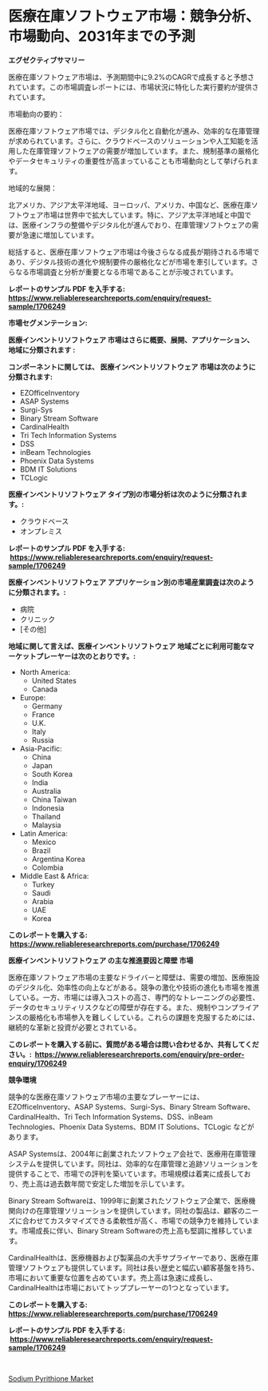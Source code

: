 <p><h1>医療在庫ソフトウェア市場：競争分析、市場動向、2031年までの予測</h1></p><p><strong>エグゼクティブサマリー</strong></p>
<p><p>医療在庫ソフトウェア市場は、予測期間中に9.2%のCAGRで成長すると予想されています。この市場調査レポートには、市場状況に特化した実行要約が提供されています。</p><p>市場動向の要約：</p><p>医療在庫ソフトウェア市場では、デジタル化と自動化が進み、効率的な在庫管理が求められています。さらに、クラウドベースのソリューションや人工知能を活用した在庫管理ソフトウェアの需要が増加しています。また、規制基準の厳格化やデータセキュリティの重要性が高まっていることも市場動向として挙げられます。</p><p>地域的な展開：</p><p>北アメリカ、アジア太平洋地域、ヨーロッパ、アメリカ、中国など、医療在庫ソフトウェア市場は世界中で拡大しています。特に、アジア太平洋地域と中国では、医療インフラの整備やデジタル化が進んでおり、在庫管理ソフトウェアの需要が急速に増加しています。</p><p>総括すると、医療在庫ソフトウェア市場は今後さらなる成長が期待される市場であり、デジタル技術の進化や規制要件の厳格化などが市場を牽引しています。さらなる市場調査と分析が重要となる市場であることが示唆されています。</p></p>
<p><strong>レポートのサンプル PDF を入手する: <a href="https://www.reliableresearchreports.com/enquiry/request-sample/1706249">https://www.reliableresearchreports.com/enquiry/request-sample/1706249</a></strong></p>
<p><strong>市場セグメンテーション:</strong></p>
<p><strong> 医療インベントリソフトウェア 市場はさらに概要、展開、アプリケーション、地域に分類されます :</strong></p>
<p><strong>コンポーネントに関しては、 医療インベントリソフトウェア 市場は次のように分類されます: &nbsp;</strong></p>
<p><ul><li>EZOfficeInventory</li><li>ASAP Systems</li><li>Surgi-Sys</li><li>Binary Stream Software</li><li>CardinalHealth</li><li>Tri Tech Information Systems</li><li>DSS</li><li>inBeam Technologies</li><li>Phoenix Data Systems</li><li>BDM IT Solutions</li><li>TCLogic</li></ul></p>
<p><strong> 医療インベントリソフトウェア タイプ別の市場分析は次のように分類されます。:</strong></p>
<p><ul><li>クラウドベース</li><li>オンプレミス</li></ul></p>
<p><strong>レポートのサンプル PDF を入手する: &nbsp;<a href="https://www.reliableresearchreports.com/enquiry/request-sample/1706249">https://www.reliableresearchreports.com/enquiry/request-sample/1706249</a></strong></p>
<p><strong> 医療インベントリソフトウェア アプリケーション別の市場産業調査は次のように分類されます。:</strong></p>
<p><ul><li>病院</li><li>クリニック</li><li>[その他]</li></ul></p>
<p><strong>地域に関して言えば、医療インベントリソフトウェア 地域ごとに利用可能なマーケットプレーヤーは次のとおりです。:</strong></p>
<p><ul>
    <li>
        North America:
        <ul>
            <li>United States</li>
            <li>Canada</li>
        </ul>
    </li>
    <li>
        Europe:
        <ul>
            <li>Germany</li>
            <li>France</li>
            <li>U.K.</li>
            <li>Italy</li>
            <li>Russia</li>
        </ul>
    </li>
    <li>
        Asia-Pacific:
        <ul>
            <li>China</li>
            <li>Japan</li>
            <li>South Korea</li>
            <li>India</li>
            <li>Australia</li>
            <li>China Taiwan</li>
            <li>Indonesia</li>
            <li>Thailand</li>
            <li>Malaysia</li>
        </ul>
    </li>
    <li>
        Latin America:
        <ul>
            <li>Mexico</li>
            <li>Brazil</li>
            <li>Argentina Korea</li>
            <li>Colombia</li>
        </ul>
    </li>
    <li>
        Middle East & Africa:
        <ul>
            <li>Turkey</li>
            <li>Saudi</li>
            <li>Arabia</li>
            <li>UAE</li>
            <li>Korea</li>
        </ul>
    </li>
    </ul></p>
<p><strong>このレポートを購入する: &nbsp;<a href="https://www.reliableresearchreports.com/purchase/1706249">https://www.reliableresearchreports.com/purchase/1706249</a></strong></p>
<p><strong>医療インベントリソフトウェア の主な推進要因と障壁 市場</strong></p>
<p><p>医療在庫ソフトウェア市場の主要なドライバーと障壁は、需要の増加、医療施設のデジタル化、効率性の向上などがある。競争の激化や技術の進化も市場を推進している。一方、市場には導入コストの高さ、専門的なトレーニングの必要性、データのセキュリティリスクなどの障壁が存在する。また、規制やコンプライアンスの厳格化も市場参入を難しくしている。これらの課題を克服するためには、継続的な革新と投資が必要とされている。</p></p>
<p><strong>このレポートを購入する前に、質問がある場合は問い合わせるか、共有してください。:&nbsp; <a href="https://www.reliableresearchreports.com/enquiry/pre-order-enquiry/1706249">https://www.reliableresearchreports.com/enquiry/pre-order-enquiry/1706249</a></strong></p>
<p><strong>競争環境</strong></p>
<p><p>競争的な医療在庫ソフトウェア市場の主要なプレーヤーには、EZOfficeInventory、ASAP Systems、Surgi-Sys、Binary Stream Software、CardinalHealth、Tri Tech Information Systems、DSS、inBeam Technologies、Phoenix Data Systems、BDM IT Solutions、TCLogic などがあります。</p><p>ASAP Systemsは、2004年に創業されたソフトウェア会社で、医療用在庫管理システムを提供しています。同社は、効率的な在庫管理と追跡ソリューションを提供することで、市場での評判を築いています。市場規模は着実に成長しており、売上高は過去数年間で安定した増加を示しています。</p><p>Binary Stream Softwareは、1999年に創業されたソフトウェア企業で、医療機関向けの在庫管理ソリューションを提供しています。同社の製品は、顧客のニーズに合わせてカスタマイズできる柔軟性が高く、市場での競争力を維持しています。市場成長に伴い、Binary Stream Softwareの売上高も堅調に推移しています。</p><p>CardinalHealthは、医療機器および製薬品の大手サプライヤーであり、医療在庫管理ソフトウェアも提供しています。同社は長い歴史と幅広い顧客基盤を持ち、市場において重要な位置を占めています。売上高は急速に成長し、CardinalHealthは市場においてトッププレーヤーの1つとなっています。</p></p>
<p><strong>このレポートを購入する: &nbsp; <a href="https://www.reliableresearchreports.com/purchase/1706249">https://www.reliableresearchreports.com/purchase/1706249</a></strong></p>
<p><strong>レポートのサンプル PDF を入手する: &nbsp;<a href="https://www.reliableresearchreports.com/enquiry/request-sample/1706249">https://www.reliableresearchreports.com/enquiry/request-sample/1706249</a></strong><strong></strong></p>
<p>&nbsp;</p>
<p><p><a href="https://fuschia-pecorino-a6d.notion.site/Sodium-Pyrithione-Market-Insights-Market-Players-and-Forecast-Till-2031-68141704dcaa4db29e25894e367110a6">Sodium Pyrithione Market</a></p></p>